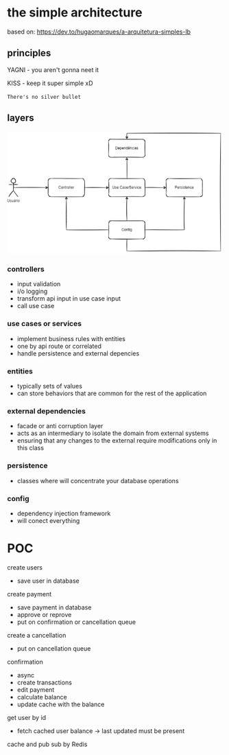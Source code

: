 # the simple architecture

based on: https://dev.to/hugaomarques/a-arquitetura-simples-lb

## principles

YAGNI - you aren't gonna neet it

KISS - keep it super simple xD

`There's no silver bullet`

## layers

![diagram image](./misc/diagram.png)

### controllers

- input validation
- i/o logging
- transform api input in use case input
- call use case

### use cases or services

- implement business rules with entities
- one by api route or correlated
- handle persistence and external depencies

### entities

- typically sets of values
- can store behaviors that are common for the rest of the application

### external dependencies

- facade or anti corruption layer
- acts as an intermediary to isolate the domain from external systems
- ensuring that any changes to the external require modifications only in this class

### persistence

- classes where will concentrate your database operations

### config

- dependency injection framework
- will conect everything

# POC

create users
  - save user in database

create payment
  - save payment in database
  - approve or reprove
  - put on confirmation or cancellation queue

create a cancellation
  - put on cancellation queue

confirmation
  - async
  - create transactions
  - edit payment
  - calculate balance
  - update cache with the balance

get user by id
  - fetch cached user balance -> last updated must be present

cache and pub sub by Redis
